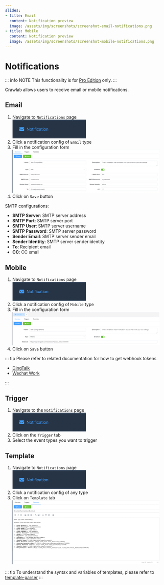 ```yaml
---
slides:
- title: Email
  content: Notification preview
  image: /assets/img/screenshots/screenshot-email-notifications.png
- title: Mobile
  content: Notification preview
  image: /assets/img/screenshots/screenshot-mobile-notifications.png
---
```


# Notifications

::: info NOTE
This functionality is for [Pro Edition](https://www.crawlab.cn/en/prices) only.
:::

Crawlab allows users to receive email or mobile notifications.

<SlideList :slides="$page.frontmatter.slides"></SlideList>

## Email

1. Navigate to `Notifications` page <br/>![notifications-menu.png](./img/notification-menu.png)
2. Click a notification config of `Email` type
3. Fill in the configuration form <br/>![email-config.png](./img/email-config.png)
4. Click on `Save` button

SMTP configurations:

- **SMTP Server**: SMTP server address
- **SMTP Port**: SMTP server port
- **SMTP User**: SMTP server username
- **SMTP Password**: SMTP server password
- **Sender Email**: SMTP server sender email
- **Sender Identity**: SMTP server sender identity
- **To**: Recipient email
- **CC**: CC email

## Mobile

1. Navigate to `Notifications` page <br/>![notifications-menu.png](./img/notification-menu.png)
2. Click a notification config of `Mobile` type
3. Fill in the configuration form <br/>![mobile-config.png](./img/mobile-config.png)
4. Click on `Save` button

::: tip
Please refer to related documentation for how to get webhook tokens.

- [DingTalk](https://open.dingtalk.com/document/robots/custom-robot-access)
- [Wechat Work](https://developer.work.weixin.qq.com/document/path/91770)

:::

## Trigger

1. Navigate to the `Notifications` page <br/>![notifications-menu.png](./img/notification-menu.png)
2. Click on the `Trigger` tab
3. Select the event types you want to trigger

## Template

1. Navigate to `Notifications` page <br/>![notifications-menu.png](./img/notification-menu.png)
2. Click a notification config of any type
3. Click on `Template` tab <br/>![template.png](./img/template.png)

::: tip
To understand the syntax and variables of templates, please refer
to [template-parser](https://github.com/crawlab-team/template-parser)
:::
